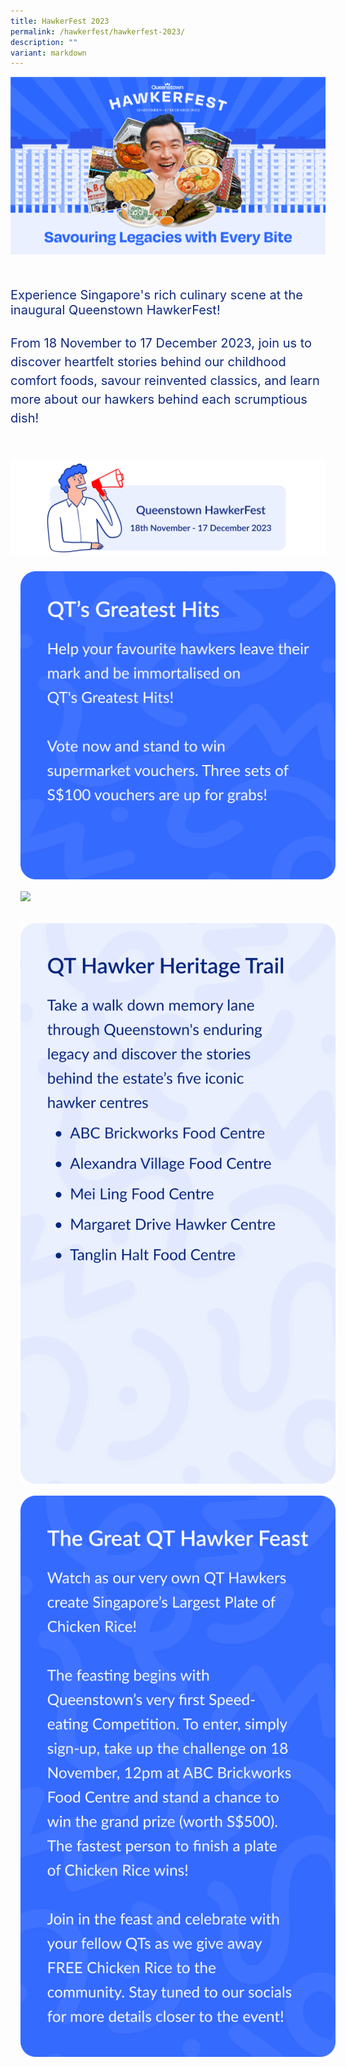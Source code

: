 ```yaml
---
title: HawkerFest 2023
permalink: /hawkerfest/hawkerfest-2023/
description: ""
variant: markdown
---
```

![](/images/HAWKERFEST/HAWKERFEST%202023/hawkerfest-banner.jpg)

<div class="description-container">
	<p class="body">
	Experience Singapore's rich culinary scene at the inaugural Queenstown HawkerFest! 
	</p>
	<p style="line-height: 1.5; padding-bottom: 16px" class="body">
	From 18 November to 17 December 2023, join us to discover heartfelt stories behind our childhood comfort foods, savour reinvented classics, and learn more about our hawkers behind each scrumptious dish!
	</p>
</div>

<div style="padding-bottom: 24px" class="sub-banner-website">
<img src="/images/HAWKERFEST/HAWKERFEST%202023/open-ceremony-v2.png">
	<br>
</div>

<div class="sub-banner-mobile">
<img src="/images/HAWKERFEST/HAWKERFEST%202023/open-ceremony-mobile-v2.png" style="padding-bottom: 40px; padding-top: 10px">
</div>

<div class="row">
	<div class="col-6">
		<img src="/images/HAWKERFEST/HAWKERFEST%202023/qt-greatest-hits.png" style="margin-bottom:16px;padding-left:16px;padding-right:16px">
	</div>
	<div class="col-6">
		<img src="/images/HAWKERFEST/HAWKERFEST%202023/qt-hawker-cafe-remix-v2.png" style="margin-bottom:16px;padding-left:16px;padding-right:16px">
	</div>
</div>

<div class="sub-banner-website">
	<div style="margin-top:16px" class="row">
		<div class="col-6">
			<img src="/images/HAWKERFEST/HAWKERFEST%202023/qt-hawker-heritage-trail.png" style="margin-bottom:16px;padding-left:16px;padding-right:16px">
		</div>
		<div class="col-6">
			<img src="/images/HAWKERFEST/HAWKERFEST%202023/the-great-qt-hawker-feast.png" style="margin-bottom:16px;padding-left:16px;padding-right:16px">
		</div>
	</div>
</div>

<div class="sub-banner-mobile">
	<div style="padding-top:16px" class="row">
		<div class="col-6">
			<img src="/images/HAWKERFEST/HAWKERFEST%202023/the-great-qt-hawker-feast.png" style="margin-bottom:16px;padding-left:16px;padding-right:16px">
		</div>
		<div class="col-6">
			<img src="/images/HAWKERFEST/HAWKERFEST%202023/qt-hawker-heritage-trail.png" style="margin-bottom:16px;padding-left:16px;padding-right:16px">
		</div>
	</div>
</div>

<style>
.body {
	font-size: 20px;
	font-weight: 400;
	color: #102A80;
	padding-bottom: 6px;
}

.description-container {
	@media only screen and (min-width: 769px) {
		padding-top: 16px;
		padding-bottom: 16px;
	}
}
	
.sub-banner-website {
		visibility: hidden;
		display: none;
	
	@media only screen and (min-width: 769px) {
		visibility: visible;
		display: block;
	}
}
	
.sub-banner-mobile {
		visibility: hidden;
		display: none;
	
		@media only screen and (max-width: 768px) {
		visibility: visible;
		display: block;
}
</style>